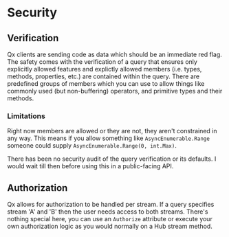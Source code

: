 # Security

## Verification

Qx clients are sending code as data which should be an immediate red flag.
The safety comes with the verification of a query that ensures only explicitly allowed features and explictly allowed members (i.e. types, methods, properties, etc.) are contained within the query.
There are predefined groups of members which you can use to allow things like commonly used (but non-buffering) operators, and primitive types and their methods.

### Limitations

Right now members are allowed or they are not, they aren't constrained in any way. This means if you allow something like `AsyncEnumerable.Range` someone could supply `AsyncEnumerable.Range(0, int.Max)`.

There has been no security audit of the query verification or its defaults. I would wait till then before using this in a public-facing API.


## Authorization

Qx allows for authorization to be handled per stream. If a query specifies stream 'A' and 'B' then the user needs access to both streams.
There's nothing special here, you can use an `Authorize` attribute or execute your own authorization logic as you would normally on a Hub stream method.